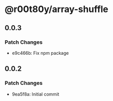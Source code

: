 # @r00t80y/array-shuffle

## 0.0.3

### Patch Changes

- e9c466b: Fix npm package

## 0.0.2

### Patch Changes

- 9ea5f8a: Initial commit

